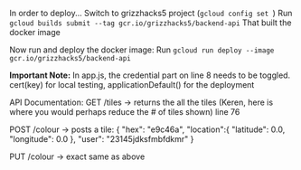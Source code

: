 In order to deploy...
Switch to grizzhacks5 project
(`gcloud config set `)
Run `gcloud builds submit --tag gcr.io/grizzhacks5/backend-api`
That built the docker image

Now run and deploy the docker image:
Run `gcloud run deploy --image gcr.io/grizzhacks5/backend-api`

**Important Note:**
In app.js, the credential part on line 8 needs to be toggled.
cert(key) for local testing, applicationDefault() for the deployment

API Documentation:
GET /tiles -> returns the all the tiles (Keren, here is where you would perhaps reduce the # of tiles shown) line 76

POST /colour -> posts a tile: { 
    "hex": "e9c46a",
    "location":{
        "latitude": 0.0,
        "longitude": 0.0
    },
    "user": "23145jdksfmbfdkmr" 
}

PUT /colour -> exact same as above